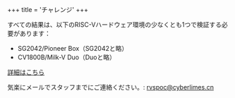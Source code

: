 +++
title = 'チャレンジ'
+++

すべての結果は、以下のRISC-Vハードウェア環境の少なくとも1つで検証する必要があります：

- SG2042/Pioneer Box（SG2042と略）
- CV1800B/Milk-V Duo（Duoと略）

[詳細はこちら](/ja/introduction/)

気楽にメールでスタッフまでにご連絡ください。: [rvspoc@cyberlimes.cn](mailto:rvspoc@cyberlimes.cn)
